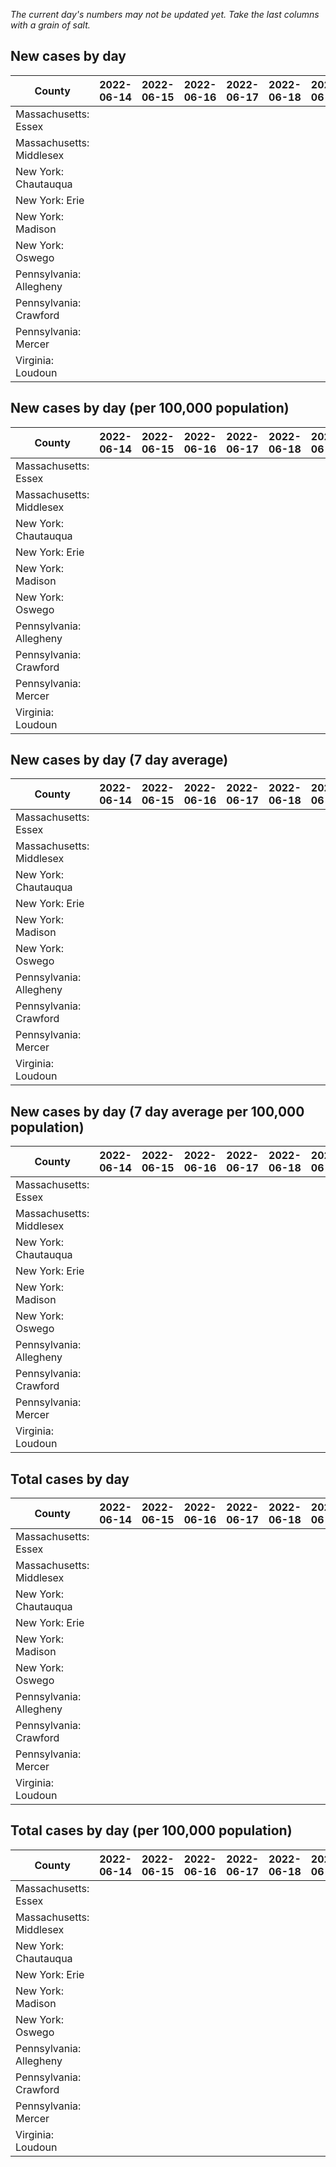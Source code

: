_The current day's numbers may not be updated yet. Take the last columns with a grain of salt._
## New cases by day

| County | 2022-06-14 | 2022-06-15 | 2022-06-16 | 2022-06-17 | 2022-06-18 | 2022-06-19 | 2022-06-20 |
| --- | --- | --- | --- | --- | --- | --- | --- |
| Massachusetts: Essex |  |  |  |  |  |  |  |
| Massachusetts: Middlesex |  |  |  |  |  |  |  |
| New York: Chautauqua |  |  |  |  |  |  |  |
| New York: Erie |  |  |  |  |  |  |  |
| New York: Madison |  |  |  |  |  |  |  |
| New York: Oswego |  |  |  |  |  |  |  |
| Pennsylvania: Allegheny |  |  |  |  |  |  |  |
| Pennsylvania: Crawford |  |  |  |  |  |  |  |
| Pennsylvania: Mercer |  |  |  |  |  |  |  |
| Virginia: Loudoun |  |  |  |  |  |  |  |

## New cases by day (per 100,000 population)

| County | 2022-06-14 | 2022-06-15 | 2022-06-16 | 2022-06-17 | 2022-06-18 | 2022-06-19 | 2022-06-20 |
| --- | --- | --- | --- | --- | --- | --- | --- |
| Massachusetts: Essex |  |  |  |  |  |  |  |
| Massachusetts: Middlesex |  |  |  |  |  |  |  |
| New York: Chautauqua |  |  |  |  |  |  |  |
| New York: Erie |  |  |  |  |  |  |  |
| New York: Madison |  |  |  |  |  |  |  |
| New York: Oswego |  |  |  |  |  |  |  |
| Pennsylvania: Allegheny |  |  |  |  |  |  |  |
| Pennsylvania: Crawford |  |  |  |  |  |  |  |
| Pennsylvania: Mercer |  |  |  |  |  |  |  |
| Virginia: Loudoun |  |  |  |  |  |  |  |

## New cases by day (7 day average)

| County | 2022-06-14 | 2022-06-15 | 2022-06-16 | 2022-06-17 | 2022-06-18 | 2022-06-19 | 2022-06-20 |
| --- | --- | --- | --- | --- | --- | --- | --- |
| Massachusetts: Essex |  |  |  |  |  |  |  |
| Massachusetts: Middlesex |  |  |  |  |  |  |  |
| New York: Chautauqua |  |  |  |  |  |  |  |
| New York: Erie |  |  |  |  |  |  |  |
| New York: Madison |  |  |  |  |  |  |  |
| New York: Oswego |  |  |  |  |  |  |  |
| Pennsylvania: Allegheny |  |  |  |  |  |  |  |
| Pennsylvania: Crawford |  |  |  |  |  |  |  |
| Pennsylvania: Mercer |  |  |  |  |  |  |  |
| Virginia: Loudoun |  |  |  |  |  |  |  |

## New cases by day (7 day average per 100,000 population)

| County | 2022-06-14 | 2022-06-15 | 2022-06-16 | 2022-06-17 | 2022-06-18 | 2022-06-19 | 2022-06-20 |
| --- | --- | --- | --- | --- | --- | --- | --- |
| Massachusetts: Essex |  |  |  |  |  |  |  |
| Massachusetts: Middlesex |  |  |  |  |  |  |  |
| New York: Chautauqua |  |  |  |  |  |  |  |
| New York: Erie |  |  |  |  |  |  |  |
| New York: Madison |  |  |  |  |  |  |  |
| New York: Oswego |  |  |  |  |  |  |  |
| Pennsylvania: Allegheny |  |  |  |  |  |  |  |
| Pennsylvania: Crawford |  |  |  |  |  |  |  |
| Pennsylvania: Mercer |  |  |  |  |  |  |  |
| Virginia: Loudoun |  |  |  |  |  |  |  |

## Total cases by day

| County | 2022-06-14 | 2022-06-15 | 2022-06-16 | 2022-06-17 | 2022-06-18 | 2022-06-19 | 2022-06-20 |
| --- | --- | --- | --- | --- | --- | --- | --- |
| Massachusetts: Essex |  |  |  |  |  |  | 223294 |
| Massachusetts: Middlesex |  |  |  |  |  |  | 375171 |
| New York: Chautauqua |  |  |  |  |  |  | 25736 |
| New York: Erie |  |  |  |  |  |  | 236450 |
| New York: Madison |  |  |  |  |  |  | 14707 |
| New York: Oswego |  |  |  |  |  |  | 29552 |
| Pennsylvania: Allegheny |  |  |  |  |  |  | 287728 |
| Pennsylvania: Crawford |  |  |  |  |  |  | 20887 |
| Pennsylvania: Mercer |  |  |  |  |  |  | 24317 |
| Virginia: Loudoun |  |  |  |  |  |  | 78330 |

## Total cases by day (per 100,000 population)

| County | 2022-06-14 | 2022-06-15 | 2022-06-16 | 2022-06-17 | 2022-06-18 | 2022-06-19 | 2022-06-20 |
| --- | --- | --- | --- | --- | --- | --- | --- |
| Massachusetts: Essex |  |  |  |  |  |  | 28299.7 |
| Massachusetts: Middlesex |  |  |  |  |  |  | 23278.0 |
| New York: Chautauqua |  |  |  |  |  |  | 20280.1 |
| New York: Erie |  |  |  |  |  |  | 25737.4 |
| New York: Madison |  |  |  |  |  |  | 20731.3 |
| New York: Oswego |  |  |  |  |  |  | 24201.3 |
| Pennsylvania: Allegheny |  |  |  |  |  |  | 23661.0 |
| Pennsylvania: Crawford |  |  |  |  |  |  | 24680.7 |
| Pennsylvania: Mercer |  |  |  |  |  |  | 22222.7 |
| Virginia: Loudoun |  |  |  |  |  |  | 18941.4 |

